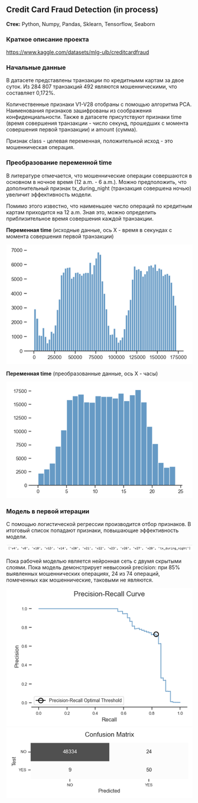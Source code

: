## Credit Card Fraud Detection (in process)

**Стек:** Python, Numpy, Pandas, Sklearn, Tensorflow, Seaborn

### Краткое описание проекта

https://www.kaggle.com/datasets/mlg-ulb/creditcardfraud

### Начальные данные

В датасете представлены транзакции по кредитнымм картам за двое суток. Из 284 807 транзакций 492 являются мошенническими, что составляет 0,172%.

Количественные признаки V1-V28 отобраны с помощью алгоритма PCA. Наименования признаков зашифрованы из соображения конфиденциальности. Также в датасете присутствуют признаки time (время совершения транзакции - число секунд, прошедших с момента совершения первой транзакции) и amount (сумма).

Признак class - целевая переменная, положительной исход - это мошенническая операция.

### Преобразование переменной time

В литературе отмечается, что мошеннические операции совершаются в основном в ночное время (12 a.m. - 6 a.m.). Можно предположить, что дополнительный признак tx_during_night (транзакция совершена ночью) увеличит эффективность модели. 

Помимо этого известно, что наименьшее число операций по кредитным картам приходится на 12 a.m. Зная это, можно определить приблизительное время совершения каждой транзакции. 

**Переменная time** (исходные данные, ось X - время в секундах с момента совершения первой транзакции)

<img src='images/scr1.png'>

**Переменная time** (преобразованные данные, ось X - часы)

<img src='images/scr2.png'>

### Модель в первой итерации

С помощью логистической регрессии производится отбор признаков. В итоговый список попадают признаки, повышающие эффективность модели. 

<img src='images/scr3.png'>

Пока рабочей моделью является нейронная сеть с двумя скрытыми слоями. Пока модель демонстрирует невысокий precision: при 85% выявленных мошеннических операциях, 24 из 74 операций, помеченных как мошеннические, таковыми не являются. 

<img src='images/scr4.png'>

<img src='images/scr5.png'>